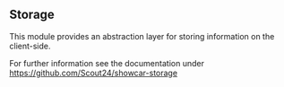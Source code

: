 <h2>Storage</h2>
This module provides an abstraction layer for storing information on the client-side.
 
For further information see the documentation under <a href="https://github.com/Scout24/showcar-storage" target="_blank">https://github.com/Scout24/showcar-storage</a>
